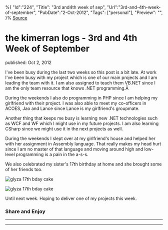 ﻿%{
    "Id":"224",
    "Title": "3rd and4th week of sep",
    "Url":"3rd-and-4th-week-of-september",
    "PubDate":"2-Oct-2012",
    "Tags": ["personal"],
    "Preview": "",
}%
[Source](http://markhughneri.com/blog/93/3rd-and-4th-week-of-september/ "Permalink to the kimerran logs - 3rd and 4th Week of September")

# the kimerran logs - 3rd and 4th Week of September

published: Oct 2, 2012

I've been busy during the last two weeks so this post is a bit late. At work I've been busy with my project which is one of our main projects and I am leading the team with it. I am also assigned to teach them VB.NET since I am the only team resource that knows .NET programming.Â 

During the weekends I also do programming in PHP since I am helping my girlfriend with their project. I was also able to meet my co-officers in ACOES, Jao and Lance since Lance is my girlfriend's groupmate.

Another thing that keeps me busy is learning new .NET technologies such as WCF and WF which I might use in my future projects. I am also learning CSharp since we might use it in the next projects as well.

During the weekends I slept over at my girlfriend's house and helped her with her assignment in Assembly language. That really makes my head hurt since I am no master of that language and moving around high and low-level programming is a pain in the a-s-s.

We also celebrated my sister's 17th birthday at home and she brought some of her friends too.

![glyza 17th bday cake][1]

![glyza 17th bday cake][2]

Until next week. Hoping to deliver one of my projects this week.

### Share and Enjoy

* * *

* * *

[1]: http://markhughneri.com/blog/assets/loading.gif "glyza 17th bday cake"
[2]: https://fbcdn-sphotos-c-a.akamaihd.net/hphotos-ak-snc6/189289_473497482672126_1022782840_n.jpg "glyza 17th bday cake"
